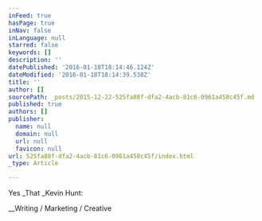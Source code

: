 ```yaml
---
inFeed: true
hasPage: true
inNav: false
inLanguage: null
starred: false
keywords: []
description: ''
datePublished: '2016-01-18T18:14:46.124Z'
dateModified: '2016-01-18T18:14:39.538Z'
title: ''
author: []
sourcePath: _posts/2015-12-22-525fa88f-dfa2-4acb-81c6-0961a458c45f.md
published: true
authors: []
publisher:
  name: null
  domain: null
  url: null
  favicon: null
url: 525fa88f-dfa2-4acb-81c6-0961a458c45f/index.html
_type: Article

---
```

Yes _That _Kevin Hunt:

__Writing / Marketing / Creative